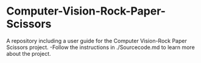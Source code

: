 # Computer-Vision-Rock-Paper-Scissors
A repository including a user guide for the Computer Vision-Rock Paper Scissors project.
  -Follow the instructions in ./Sourcecode.md to learn more about the project.
